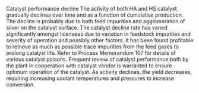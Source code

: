 Catalyst performance decline
The activity of both HA and HS catalyst gradually declines over time and as a
function of cumulative production. The decline is probably due to both feed
impurities and agglomeration of silver on the catalyst surface. The catalyst
decline rate has varied significantly amongst licensees due to variation in
feedstock impurities and severity of operation and possibly other factors.
It has been found profitable to remove as much as possible trace impurities
from the feed gases to prolong catalyst life. Refer to Process Memorandum
107 for details of various catalyst poisons.
Frequent review of catalyst performance both by the plant in cooperation with
catalyst vendor is warranted to ensure optimum operation of the catalyst.
As activity declines, the yield decreases, requiring increasing coolant
temperatures and pressures to increase conversion.
